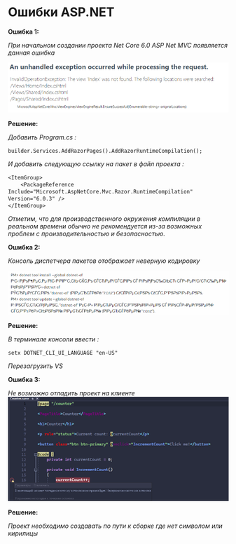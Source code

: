 ﻿# Ошибки ASP.NET

**Ошибка 1:**

*При начальном создании проекта Net Core 6.0 ASP Net MVC появляется данная ошибка*

![picture for error_1](https://github.com/STGorbunovDA/ASP.NET/blob/main/source/img/error_1.png)

**Решение:**

*Добавить Program.cs :*

```
builder.Services.AddRazorPages().AddRazorRuntimeCompilation();
```
*И добавить следующую ссылку на пакет в файл проекта :*
```
<ItemGroup>
    <PackageReference Include="Microsoft.AspNetCore.Mvc.Razor.RuntimeCompilation" Version="6.0.3" />
</ItemGroup>
```
*Отметим, что для производственного окружения компиляции 
в реальном времени обычно не рекомендуется из-за возможных проблем с производительностью и безопасностью.*

**Ошибка 2:**

*Консоль диспетчера пакетов отображает неверную кодировку*

![picture for error_2](https://github.com/STGorbunovDA/ASP.NET/blob/main/source/img/error_2.png)

**Решение:**

*В терминале консоли ввести :*

```
setx DOTNET_CLI_UI_LANGUAGE "en-US"
```
*Перезагрузить VS*

**Ошибка 3:**

*Не возможно отладить проект на клиенте*
![picture for error_3](https://github.com/STGorbunovDA/ASP.NET/blob/main/source/img/error_3.png)

**Решение:**

*Проект необходимо создавать по пути к сборке где нет символом или кирилицы*

